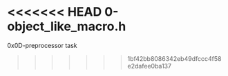 <<<<<<< HEAD
0-object_like_macro.h
=======
0x0D-preprocessor task
>>>>>>> 1bf42bb8086342eb49dfccc4f58e2dafee0ba137
